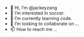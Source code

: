 - 👋 Hi, I’m @jackeyzang
- 👀 I’m interested in soccer.
- 🌱 I’m currently learning code.
- 💞️ I’m looking to collaborate on ...
- 📫 How to reach me ...

<!---
jackeyzang/jackeyzang is a ✨ special ✨ repository because its `README.md` (this file) appears on your GitHub profile.
You can click the Preview link to take a look at your changes.
--->
